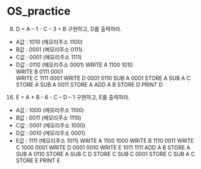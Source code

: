 # OS_practice
8. D = A – 1 - C – 3 + B 구현하고, D를 출력하라. 
 * A값 : 1010 (메모리주소 1100) 
 * B값 : 0001 (메모리주소 0111)
 * C값 : 0001 (메모리주소 1111)
 * D값 : 0110 (메모리주소 0001)
WRITE A 1100 1010  
WRITE B 0111 0001  
WRITE C 1111 0001
WRITE D 0001 0110
SUB A 0001
STORE A
SUB A C
STORE A
SUB A 0011
STORE A
ADD A B
STORE D
PRINT D


16. E = A + B - 6 - C – D – 1 구현하고, E를 출력하라. 
 * A값 : 1000 (메모리주소 1100) 
 * B값 : 0011 (메모리주소 1110)
 * C값 : 0001 (메모리주소 1000)
 * D값 : 0010 (메모리주소 0001)
 * E값 : 1111 (메모리주소 1011)
WRITE A 1100 1000
WRITE B 1110 0011
WRITE C 1000 0001
WRITE D 0001 0010
WRITE E 1011 1111
ADD A B
STORE A
SUB A 0110
STORE A
SUB C D
STORE C
SUB C 0001
STORE C
SUB A C
STORE E
PRINT E

